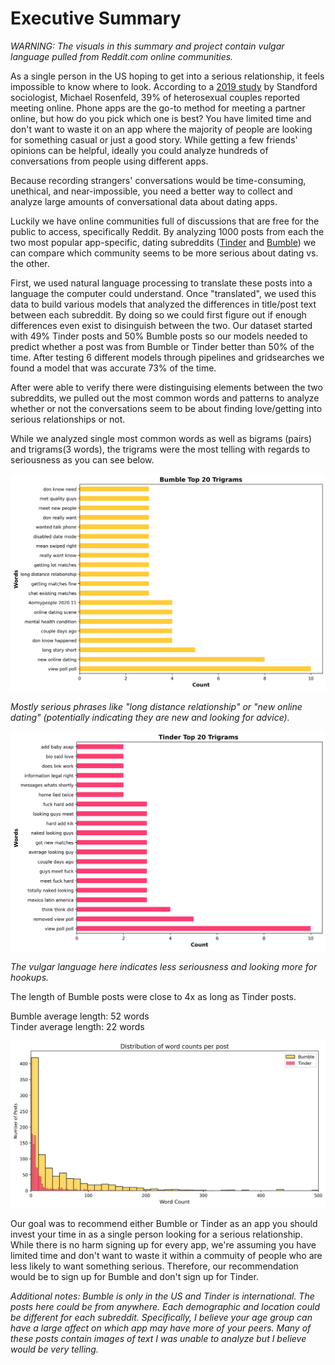 # Executive Summary 

*WARNING: The visuals in this summary and project contain vulgar language pulled from Reddit.com online communities.*

As a single person in the US hoping to get into a serious relationship, it feels impossible to know where to look. According to a [2019 study](https://news.stanford.edu/2019/08/21/online-dating-popular-way-u-s-couples-meet/) by Standford sociologist, Michael Rosenfeld, 39% of heterosexual couples reported meeting online. Phone apps are the go-to method for meeting a partner online, but how do you pick which one is best? You have limited time and don't want to waste it on an app where the majority of people are looking for something casual or just a good story. While getting a few friends' opinions can be helpful, ideally you could analyze hundreds of conversations from people using different apps.

Because recording strangers' conversations would be time-consuming, unethical, and near-impossible, you need a better way to collect and analyze large amounts of conversational data about dating apps. 

Luckily we have online communities full of discussions that are free for the public to access, specifically Reddit. By analyzing 1000 posts from each the two most popular app-specific, dating subreddits ([Tinder](https://www.reddit.com/r/Tinder/) and [Bumble](https://www.reddit.com/r/Bumble/)) we can compare which community seems to be more serious about dating vs. the other. 

First, we used natural language processing to translate these posts into a language the computer could understand. Once "translated", we used this data to build various models that analyzed the differences in title/post text between each subreddit. By doing so we could first figure out if enough differences even exist to disinguish between the two. Our dataset started with 49% Tinder posts and 50% Bumble posts so our models needed to predict whether a post was from Bumble or Tinder better than 50% of the time. After testing 6 different models through pipelines and gridsearches we found a model that was accurate 73% of the time.

After were able to verify there were distinguising elements between the two subreddits, we pulled out the most common words and patterns to analyze whether or not the conversations seem to be about finding love/getting into serious relationships or not. 

While we analyzed single most common words as well as bigrams (pairs) and trigrams(3 words), the trigrams were the most telling with regards to seriousness as you can see below.

![Bumble Top 20 Trigrams](images/Bumble_Top_20_Trigrams.png "Bumble Top 20 Trigrams")

*Mostly serious phrases like "long distance relationship" or "new online dating" (potentially indicating they are new and looking for advice).*

![Tinder Top 20 Trigrams](images/Tinder_Top_20_Trigrams.png "Tinder Top 20 Trigrams")

*The vulgar language here indicates less seriousness and looking more for hookups.* 

The length of Bumble posts were close to 4x as long as Tinder posts. 

Bumble average length: 52 words<br> 
Tinder average length: 22 words

![Distribution Word Counts](images/Dist_Word_Counts.png "Distribution of Word Counts")


Our goal was to recommend either Bumble or Tinder as an app you should invest your time in as a single person looking for a serious relationship. While there is no harm signing up for every app, we're assuming you have limited time and don't want to waste it within a commuity of people who are less likely to want something serious. Therefore, our recommendation would be to sign up for Bumble and don't sign up for Tinder.

*Additional notes: Bumble is only in the US and Tinder is international. The posts here could be from anywhere. Each demographic and location could be different for each subreddit. Specifically, I believe your age group can have a large affect on which app may have more of your peers. Many of these posts contain images of text I was unable to analyze but I believe would be very telling.*
